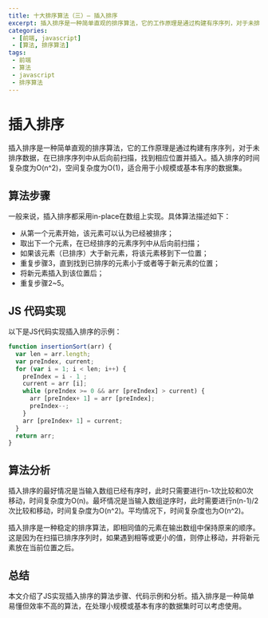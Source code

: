 ```yaml
---
title: 十大排序算法（三）— 插入排序
excerpt: 插入排序是一种简单直观的排序算法，它的工作原理是通过构建有序序列，对于未排序数据，在已排序序列中从后向前扫描，找到相应位置并插入。插入排序的时间复杂度为O(n^2)，空间复杂度为O(1)，适合用于小规模或基本有序的数据集。
categories:
 - [前端, javascript]
 - [算法, 排序算法]
tags: 
 - 前端
 - 算法
 - javascript
 - 排序算法
---
```


# 插入排序

插入排序是一种简单直观的排序算法，它的工作原理是通过构建有序序列，对于未排序数据，在已排序序列中从后向前扫描，找到相应位置并插入。插入排序的时间复杂度为O(n^2)，空间复杂度为O(1)，适合用于小规模或基本有序的数据集。

## 算法步骤

一般来说，插入排序都采用in-place在数组上实现。具体算法描述如下：

- 从第一个元素开始，该元素可以认为已经被排序；
- 取出下一个元素，在已经排序的元素序列中从后向前扫描；
- 如果该元素（已排序）大于新元素，将该元素移到下一位置；
- 重复步骤3，直到找到已排序的元素小于或者等于新元素的位置；
- 将新元素插入到该位置后；
- 重复步骤2~5。

## JS 代码实现

以下是JS代码实现插入排序的示例：

```js
function insertionSort(arr) {
  var len = arr.length;
  var preIndex, current;
  for (var i = 1; i < len; i++) {
    preIndex = i - 1 ;
    current = arr [i];
    while (preIndex >= 0 && arr [preIndex] > current) {
      arr [preIndex+ 1] = arr [preIndex];
      preIndex--;
    }
    arr [preIndex+ 1] = current;
  }
  return arr;
}
```

## 算法分析

插入排序的最好情况是当输入数组已经有序时，此时只需要进行n-1次比较和0次移动，时间复杂度为O(n)。最坏情况是当输入数组逆序时，此时需要进行n(n-1)/2次比较和移动，时间复杂度为O(n^2)。平均情况下，时间复杂度也为O(n^2)。

插入排序是一种稳定的排序算法，即相同值的元素在输出数组中保持原来的顺序。这是因为在扫描已排序序列时，如果遇到相等或更小的值，则停止移动，并将新元素放在当前位置之后。

## 总结

本文介绍了JS实现插入排序的算法步骤、代码示例和分析。插入排序是一种简单易懂但效率不高的算法，在处理小规模或基本有序的数据集时可以考虑使用。

